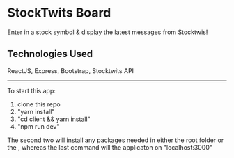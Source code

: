 # StockTwits Board

Enter in a stock symbol & display the latest messages from Stocktwis!

## Technologies Used

ReactJS, Express, Bootstrap, Stocktwits API

---

To start this app:

1. clone this repo
2. "yarn install"
3. "cd client && yarn install"
4. "npm run dev"

The second two will install any packages needed in either the root folder or the , whereas the last command will the applicaton on "localhost:3000"
